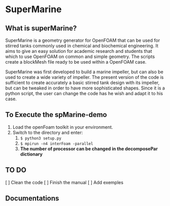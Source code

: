 # SuperMarine

## What is superMarine?
SuperMarine is a geometry generator for OpenFOAM that can be used for stirred tanks commonly used in chemical and biochemical engineering. It aims to give an easy solution for academic research and students that which to use OpenFOAM on common and simple geometry. The scripts create a blockMesh file ready to be used within a OpenFOAM case. 

SuperMarine was first developed to build a marine impeller, but can also be used to create a wide variety of impeller. The present version of the code is sufficient to create accurately a basic stirred tank design with its impeller, but can be tweaked in order to have more sophisticated shapes. Since it is a python script, the user can change the code has he wish and adapt it to his case.

## To Execute the spMarine-demo
1. Load the openFoam toolkit in your environment.
1. Switch to the directory and enter:
	1. `$ python3 setup.py`
	1. `$ mpirun -n4 interFoam -parallel`
	1. **The number of processor can be changed in the decomposePar dictionary**

## TO DO
[ ] Clean the code
[ ] Finish the manual
[ ] Add exemples

## Documentations
